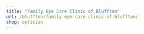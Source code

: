 ```yaml
---
title: "Family Eye Care Clinic of Bluffton"
url: /bluffton/family-eye-care-clinic-of-bluffton/
shop: optician
---
```

